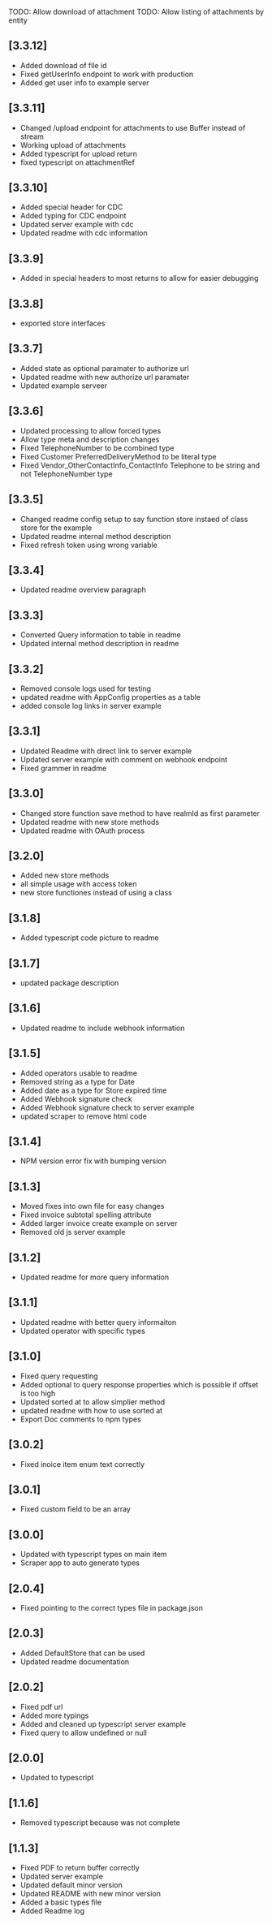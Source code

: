 
TODO: Allow download of attachment
TODO: Allow listing of attachments by entity

## [3.3.12]

- Added download of file id
- Fixed getUserInfo endpoint to work with production
- Added get user info to example server

## [3.3.11]

- Changed /upload endpoint for attachments to use Buffer instead of stream
- Working upload of attachments
- Added typescript for upload return
- fixed typescript on attachmentRef

## [3.3.10]

- Added special header for CDC
- Added typing for CDC endpoint
- Updated server example with cdc
- Updated readme with cdc information

## [3.3.9]

- Added in special headers to most returns to allow for easier debugging

## [3.3.8]

- exported store interfaces

## [3.3.7]

- Added state as optional paramater to authorize url
- Updated readme with new authorize url paramater
- Updated example serveer

## [3.3.6]

- Updated processing to allow forced types
- Allow type meta and description changes
- Fixed TelephoneNumber to be combined type
- Fixed Customer PreferredDeliveryMethod to be literal type
- Fixed Vendor_OtherContactInfo_ContactInfo Telephone to be string and not TelephoneNumber type

## [3.3.5]

- Changed readme config setup to say function store instaed of class store for the example
- Updated readme internal method description
- Fixed refresh token using wrong variable

## [3.3.4]

- Updated readme overview paragraph

## [3.3.3]

- Converted Query information to table in readme
- Updated internal method description in readme

## [3.3.2]

- Removed console logs used for testing
- updated readme with AppConfig properties as a table
- added console log links in server example

## [3.3.1]

- Updated Readme with direct link to server example
- Updated server example with comment on webhook endpoint
- Fixed grammer in readme

## [3.3.0]

- Changed store function save method to have realmId as first parameter
- Updated readme with new store methods
- Updated readme with OAuth process

## [3.2.0]

- Added new store methods
- all simple usage with access token
- new store functiones instead of using a class

## [3.1.8]

- Added typescript code picture to readme

## [3.1.7]

- updated package description

## [3.1.6]

- Updated readme to include webhook information

## [3.1.5]

- Added operators usable to readme
- Removed string as a type for Date
- Added date as a type for Store expired time
- Added Webhook signature check
- Added Webhook signature check to server example
- updated scraper to remove html code

## [3.1.4]

- NPM version error fix with bumping version

## [3.1.3]

- Moved fixes into own file for easy changes
- Fixed invoice subtotal spelling attribute
- Added larger invoice create example on server
- Removed old js server example

## [3.1.2]

- Updated readme for more query information

## [3.1.1]

- Updated readme with better query informaiton
- Updated operator with specific types

## [3.1.0]

- Fixed query requesting
- Added optional to query response properties which is possible if offset is too high
- Updated sorted at to allow simplier method
- updated readme with how to use sorted at
- Export Doc comments to npm types

## [3.0.2]

- Fixed inoice item enum text correctly

## [3.0.1]

- Fixed custom field to be an array

## [3.0.0]

- Updated with typescript types on main item
- Scraper app to auto generate types

## [2.0.4]

- Fixed pointing to the correct types file in package.json

## [2.0.3]

- Added DefaultStore that can be used
- Updated readme documentation

## [2.0.2]

- Fixed pdf url
- Added more typings
- Added and cleaned up typescript server example
- Fixed query to allow undefined or null

## [2.0.0]

- Updated to typescript

## [1.1.6]

- Removed typescript because was not complete

## [1.1.3]

- Fixed PDF to return buffer correctly
- Updated server example
- Updated default minor version
- Updated README with new minor version
- Added a basic types file
- Added Readme log
